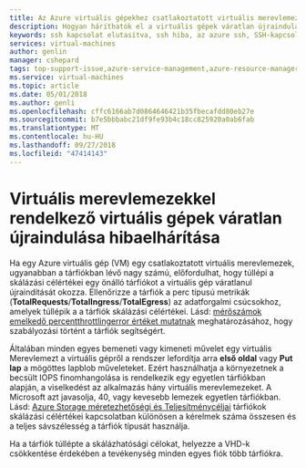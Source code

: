 ```yaml
---
title: Az Azure virtuális gépekhez csatlakoztatott virtuális merevlemezzel rendelkező virtuális gépek váratlan újraindulása hibaelhárítása |} A Microsoft Docs
description: Hogyan háríthatók el a virtuális gépek váratlan újraindulása.
keywords: ssh kapcsolat elutasítva, ssh hiba, az azure ssh, SSH-kapcsolatot nem sikerült
services: virtual-machines
author: genlin
manager: cshepard
tags: top-support-issue,azure-service-management,azure-resource-manager
ms.service: virtual-machines
ms.topic: article
ms.date: 05/01/2018
ms.author: genli
ms.openlocfilehash: cffc6166ab7d0864646421b35fbecafdd80eb27e
ms.sourcegitcommit: b7e5bbbabc21df9fe93b4c18cc825920a0ab6fab
ms.translationtype: MT
ms.contentlocale: hu-HU
ms.lasthandoff: 09/27/2018
ms.locfileid: "47414143"
---
```

# <a name="troubleshoot-unexpected-reboots-of-vms-with-attached-vhds"></a>Virtuális merevlemezekkel rendelkező virtuális gépek váratlan újraindulása hibaelhárítása

Ha egy Azure virtuális gép (VM) egy csatlakoztatott virtuális merevlemezek, ugyanabban a tárfiókban lévő nagy számú, előfordulhat, hogy túllépi a skálázási célértékei egy önálló tárfiókot a virtuális gép váratlanul újraindítását okozza. Ellenőrizze a tárfiók a perc típusú metrikák (**TotalRequests**/**TotalIngress**/**TotalEgress**) az adatforgalmi csúcsokhoz, amelyek túllépik a a tárfiók skálázási célértékei. Lásd: [mérőszámok emelkedő percentthrottlingerror értéket mutatnak](../../storage/common/storage-monitoring-diagnosing-troubleshooting.md#metrics-show-an-increase-in-PercentThrottlingError) meghatározásához, hogy szabályozási történt a tárfiók segítségért.

Általában minden egyes bemeneti vagy kimeneti művelet egy virtuális Merevlemezt a virtuális gépről a rendszer lefordítja arra **első oldal** vagy **Put lap** a mögöttes lapblob műveleteket. Ezért használhatja a környezetnek a becsült IOPS finomhangolása is rendelkezik egy egyetlen tárfiókban alapján, a viselkedést az alkalmazás hány virtuális merevlemezeket. A Microsoft azt javasolja, 40, vagy kevesebb lemezek egyetlen tárfiókban. Lásd: [Azure Storage méretezhetőségi és Teljesítménycéljai](../../storage/common/storage-scalability-targets.md) tárfiókok skálázási célértékei kapcsolatban különösen a kérelmek száma összesen és a teljes sávszélesség a tárfiók típusát használja.

Ha a tárfiók túllépte a skálázhatósági célokat, helyezze a VHD-k csökkentése érdekében a tevékenység minden egyes fiók több tárfiókra.
